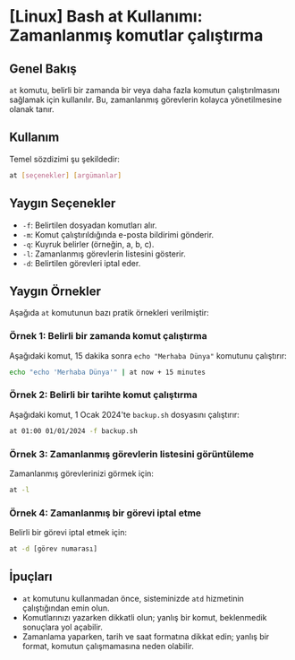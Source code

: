 # [Linux] Bash at Kullanımı: Zamanlanmış komutlar çalıştırma

## Genel Bakış
`at` komutu, belirli bir zamanda bir veya daha fazla komutun çalıştırılmasını sağlamak için kullanılır. Bu, zamanlanmış görevlerin kolayca yönetilmesine olanak tanır.

## Kullanım
Temel sözdizimi şu şekildedir:

```bash
at [seçenekler] [argümanlar]
```

## Yaygın Seçenekler
- `-f`: Belirtilen dosyadan komutları alır.
- `-m`: Komut çalıştırıldığında e-posta bildirimi gönderir.
- `-q`: Kuyruk belirler (örneğin, a, b, c).
- `-l`: Zamanlanmış görevlerin listesini gösterir.
- `-d`: Belirtilen görevleri iptal eder.

## Yaygın Örnekler
Aşağıda `at` komutunun bazı pratik örnekleri verilmiştir:

### Örnek 1: Belirli bir zamanda komut çalıştırma
Aşağıdaki komut, 15 dakika sonra `echo "Merhaba Dünya"` komutunu çalıştırır:

```bash
echo "echo 'Merhaba Dünya'" | at now + 15 minutes
```

### Örnek 2: Belirli bir tarihte komut çalıştırma
Aşağıdaki komut, 1 Ocak 2024'te `backup.sh` dosyasını çalıştırır:

```bash
at 01:00 01/01/2024 -f backup.sh
```

### Örnek 3: Zamanlanmış görevlerin listesini görüntüleme
Zamanlanmış görevlerinizi görmek için:

```bash
at -l
```

### Örnek 4: Zamanlanmış bir görevi iptal etme
Belirli bir görevi iptal etmek için:

```bash
at -d [görev numarası]
```

## İpuçları
- `at` komutunu kullanmadan önce, sisteminizde `atd` hizmetinin çalıştığından emin olun.
- Komutlarınızı yazarken dikkatli olun; yanlış bir komut, beklenmedik sonuçlara yol açabilir.
- Zamanlama yaparken, tarih ve saat formatına dikkat edin; yanlış bir format, komutun çalışmamasına neden olabilir.